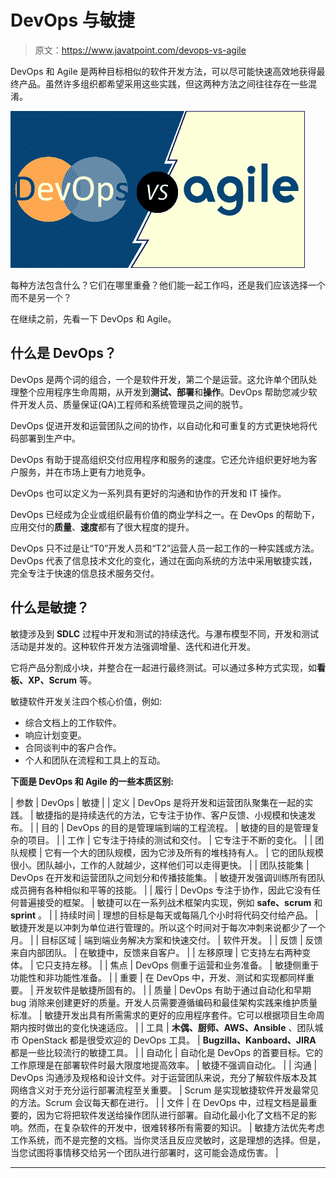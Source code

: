 # DevOps 与敏捷

> 原文：<https://www.javatpoint.com/devops-vs-agile>

DevOps 和 Agile 是两种目标相似的软件开发方法，可以尽可能快速高效地获得最终产品。虽然许多组织都希望采用这些实践，但这两种方法之间往往存在一些混淆。

![DevOps vs Agile](img/2e190de8d2f6dde85f6f68eba380b17a.png)

每种方法包含什么？它们在哪里重叠？他们能一起工作吗，还是我们应该选择一个而不是另一个？

在继续之前，先看一下 DevOps 和 Agile。

## 什么是 DevOps？

DevOps 是两个词的组合，一个是软件开发，第二个是运营。这允许单个团队处理整个应用程序生命周期，从开发到**测试、部署**和**操作**。DevOps 帮助您减少软件开发人员、质量保证(QA)工程师和系统管理员之间的脱节。

DevOps 促进开发和运营团队之间的协作，以自动化和可重复的方式更快地将代码部署到生产中。

DevOps 有助于提高组织交付应用程序和服务的速度。它还允许组织更好地为客户服务，并在市场上更有力地竞争。

DevOps 也可以定义为一系列具有更好的沟通和协作的开发和 IT 操作。

DevOps 已经成为企业或组织最有价值的商业学科之一。在 DevOps 的帮助下，应用交付的**质量**、**速度**都有了很大程度的提升。

DevOps 只不过是让“T0”开发人员和“T2”运营人员一起工作的一种实践或方法。DevOps 代表了信息技术文化的变化，通过在面向系统的方法中采用敏捷实践，完全专注于快速的信息技术服务交付。

## 什么是敏捷？

敏捷涉及到 **SDLC** 过程中开发和测试的持续迭代。与瀑布模型不同，开发和测试活动是并发的。这种软件开发方法强调增量、迭代和进化开发。

它将产品分割成小块，并整合在一起进行最终测试。可以通过多种方式实现，如**看板、XP、Scrum** 等。

敏捷软件开发关注四个核心价值，例如:

*   综合文档上的工作软件。
*   响应计划变更。
*   合同谈判中的客户合作。
*   个人和团队在流程和工具上的互动。

**下面是 DevOps 和 Agile 的一些本质区别:**

| 参数 | DevOps | 敏捷 |
| 定义 | DevOps 是将开发和运营团队聚集在一起的实践。 | 敏捷指的是持续迭代的方法，它专注于协作、客户反馈、小规模和快速发布。 |
| 目的 | DevOps 的目的是管理端到端的工程流程。 | 敏捷的目的是管理复杂的项目。 |
| 工作 | 它专注于持续的测试和交付。 | 它专注于不断的变化。 |
| 团队规模 | 它有一个大的团队规模，因为它涉及所有的堆栈持有人。 | 它的团队规模很小。团队越小，工作的人就越少，这样他们可以走得更快。 |
| 团队技能集 | DevOps 在开发和运营团队之间划分和传播技能集。 | 敏捷开发强调训练所有团队成员拥有各种相似和平等的技能。 |
| 履行 | DevOps 专注于协作，因此它没有任何普遍接受的框架。 | 敏捷可以在一系列战术框架内实现，例如 **safe、scrum** 和 **sprint** 。 |
| 持续时间 | 理想的目标是每天或每隔几个小时将代码交付给产品。 | 敏捷开发是以冲刺为单位进行管理的。所以这个时间对于每次冲刺来说都少了一个月。 |
| 目标区域 | 端到端业务解决方案和快速交付。 | 软件开发。 |
| 反馈 | 反馈来自内部团队。 | 在敏捷中，反馈来自客户。 |
| 左移原理 | 它支持左右两种变体。 | 它只支持左移。 |
| 焦点 | DevOps 侧重于运营和业务准备。 | 敏捷侧重于功能性和非功能性准备。 |
| 重要 | 在 DevOps 中，开发、测试和实现都同样重要。 | 开发软件是敏捷所固有的。 |
| 质量 | DevOps 有助于通过自动化和早期 bug 消除来创建更好的质量。开发人员需要遵循编码和最佳架构实践来维护质量标准。 | 敏捷开发出具有所需需求的更好的应用程序套件。它可以根据项目生命周期内按时做出的变化快速适应。 |
| 工具 | **木偶、厨师、AWS、Ansible** 、团队城市 OpenStack 都是很受欢迎的 DevOps 工具。 | **Bugzilla、Kanboard、JIRA** 都是一些比较流行的敏捷工具。 |
| 自动化 | 自动化是 DevOps 的首要目标。它的工作原理是在部署软件时最大限度地提高效率。 | 敏捷不强调自动化。 |
| 沟通 | DevOps 沟通涉及规格和设计文件。对于运营团队来说，充分了解软件版本及其网络含义对于充分运行部署流程至关重要。 | Scrum 是实现敏捷软件开发最常见的方法。Scrum 会议每天都在进行。 |
| 文件 | 在 DevOps 中，过程文档是最重要的，因为它将把软件发送给操作团队进行部署。自动化最小化了文档不足的影响。然而，在复杂软件的开发中，很难转移所有需要的知识。 | 敏捷方法优先考虑工作系统，而不是完整的文档。当你灵活且反应灵敏时，这是理想的选择。但是，当您试图将事情移交给另一个团队进行部署时，这可能会造成伤害。 |

* * *